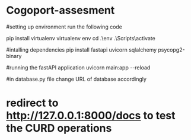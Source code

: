 ﻿# Cogoport-assesment

#setting up environment 
run the following code

pip install virtualenv
virtualenv env 
cd .\env
.\Scripts\activate

#intalling dependencies 
 pip install fastapi uvicorn  sqlalchemy psycopg2-binary

#running the fastAPI application
 uvicorn main:app --reload

#in database.py file change URL of database accordingly
# redirect to http://127.0.0.1:8000/docs to test the CURD operations
 
